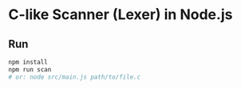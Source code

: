 # C-like Scanner (Lexer) in Node.js

## Run

```bash
npm install
npm run scan
# or: node src/main.js path/to/file.c
```

